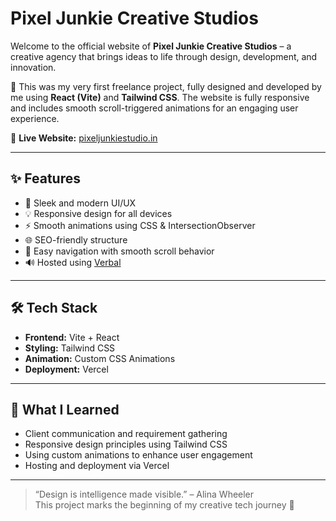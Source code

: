 # Pixel Junkie Creative Studios

Welcome to the official website of **Pixel Junkie Creative Studios** – a creative agency that brings ideas to life through design, development, and innovation.

🚀 This was my very first freelance project, fully designed and developed by me using **React (Vite)** and **Tailwind CSS**. The website is fully responsive and includes smooth scroll-triggered animations for an engaging user experience.

🔗 **Live Website:** [pixeljunkiestudio.in](https://pixeljunkiestudio.in)

---

## ✨ Features

- 🎨 Sleek and modern UI/UX
- 💡 Responsive design for all devices
- ⚡ Smooth animations using CSS & IntersectionObserver
- 🌐 SEO-friendly structure
- 🧭 Easy navigation with smooth scroll behavior
- 🔊 Hosted using [Verbal](https://vercel.com)

---

## 🛠️ Tech Stack

- **Frontend:** Vite + React
- **Styling:** Tailwind CSS
- **Animation:** Custom CSS Animations
- **Deployment:** Vercel

---


## 🧠 What I Learned

- Client communication and requirement gathering
- Responsive design principles using Tailwind CSS
- Using custom animations to enhance user engagement
- Hosting and deployment via Vercel

---


> “Design is intelligence made visible.” – Alina Wheeler  
> This project marks the beginning of my creative tech journey 🚀

